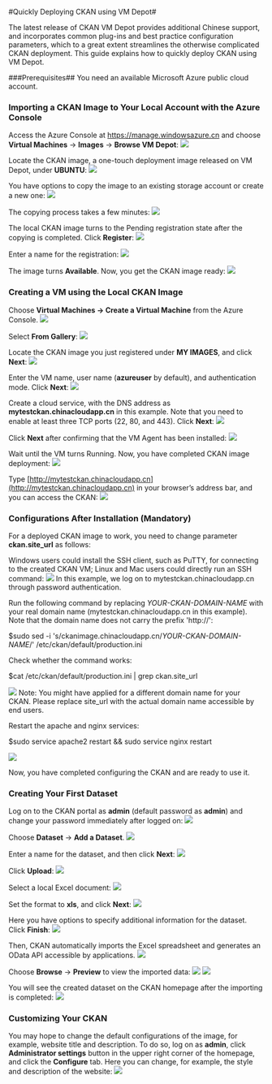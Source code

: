 ﻿#Quickly Deploying CKAN using VM Depot#

The latest release of CKAN VM Depot provides additional Chinese support, and incorporates common plug-ins and best practice configuration parameters, which to a great extent streamlines the otherwise complicated CKAN deployment. This guide explains how to quickly deploy CKAN using VM Depot.

###Prerequisites##
You need an available Microsoft Azure public cloud account.


### Importing a CKAN Image to Your Local Account with the Azure Console ##

Access the Azure Console at https://manage.windowsazure.cn and choose **Virtual Machines** -> **Images** -> **Browse VM Depot**:
![](https://raw.githubusercontent.com/msopentechcn/docs/master/images/1.PNG)

Locate the CKAN image, a one-touch deployment image released on VM Depot, under **UBUNTU**:
![](https://raw.githubusercontent.com/msopentechcn/docs/master/images/2.PNG)

You have options to copy the image to an existing storage account or create a new one:
![](https://raw.githubusercontent.com/msopentechcn/docs/master/images/3.PNG)

The copying process takes a few minutes:
![](https://raw.githubusercontent.com/msopentechcn/docs/master/images/4.PNG)

The local CKAN image turns to the Pending registration state after the copying is completed. Click **Register**:
![](https://raw.githubusercontent.com/msopentechcn/docs/master/images/6.PNG)

Enter a name for the registration:
![](https://raw.githubusercontent.com/msopentechcn/docs/master/images/7.PNG)

The image turns **Available**. Now, you get the CKAN image ready:
![](https://raw.githubusercontent.com/msopentechcn/docs/master/images/8.PNG)

### Creating a VM using the Local CKAN Image ##
Choose **Virtual Machines -> Create a Virtual Machine** from the Azure Console.
![](https://raw.githubusercontent.com/msopentechcn/docs/master/images/9.PNG)

Select **From Gallery**:
![](https://raw.githubusercontent.com/msopentechcn/docs/master/images/10.PNG)

Locate the CKAN image you just registered under **MY IMAGES**, and click **Next**:
![](https://raw.githubusercontent.com/msopentechcn/docs/master/images/11.PNG)

Enter the VM name, user name (**azureuser** by default), and authentication mode. Click **Next**:
![](https://raw.githubusercontent.com/msopentechcn/docs/master/images/12.PNG)

Create a cloud service, with the DNS address as **mytestckan.chinacloudapp.cn** in this example. 
Note that you need to enable at least three TCP ports (22, 80, and 443). Click **Next**:
![](https://raw.githubusercontent.com/msopentechcn/docs/master/images/13.PNG)

Click **Next** after confirming that the VM Agent has been installed:
![](https://raw.githubusercontent.com/msopentechcn/docs/master/images/14.PNG)

Wait until the VM turns Running. Now, you have completed CKAN image deployment:
![](https://raw.githubusercontent.com/msopentechcn/docs/master/images/15.PNG)

Type [http://mytestckan.chinacloudapp.cn](http://mytestckan.chinacloudapp.cn) in your browser’s address bar, and you can access the CKAN:
![](https://raw.githubusercontent.com/msopentechcn/docs/master/images/16.PNG)

### Configurations After Installation (Mandatory) ##
For a deployed CKAN image to work, you need to change parameter **ckan.site_url** as follows:

Windows users could install the SSH client, such as PuTTY, for connecting to the created CKAN VM; Linux and Mac users could directly run an SSH command:
![](https://raw.githubusercontent.com/msopentechcn/docs/master/images/18.PNG)
In this example, we log on to mytestckan.chinacloudapp.cn through password authentication.

Run the following command by replacing *YOUR-CKAN-DOMAIN-NAME* with your real domain name (mytestckan.chinacloudapp.cn in this example). 
Note that the domain name does not carry the prefix 'http://':

$sudo sed -i 's/ckanimage.chinacloudapp.cn/*YOUR-CKAN-DOMAIN-NAME*/' /etc/ckan/default/production.ini

Check whether the command works:

$cat /etc/ckan/default/production.ini | grep ckan.site_url

![](https://raw.githubusercontent.com/msopentechcn/docs/master/images/19.PNG)
Note: You might have applied for a different domain name for your CKAN. Please replace site_url with the actual domain name accessible by end users.

Restart the apache and nginx services:

$sudo service apache2 restart && sudo service nginx restart

![](https://raw.githubusercontent.com/msopentechcn/docs/master/images/20.PNG)

Now, you have completed configuring the CKAN and are ready to use it.


### Creating Your First Dataset ##
Log on to the CKAN portal as **admin** (default password as **admin**) and change your password immediately after logged on:
![](https://raw.githubusercontent.com/msopentechcn/docs/master/images/16.PNG)

Choose **Dataset** -> **Add a Dataset**.
![](https://raw.githubusercontent.com/msopentechcn/docs/master/images/17.PNG)

Enter a name for the dataset, and then click **Next**:
![](https://raw.githubusercontent.com/msopentechcn/docs/master/images/21.PNG)

Click **Upload**:
![](https://raw.githubusercontent.com/msopentechcn/docs/master/images/22.PNG)

Select a local Excel document:
![](https://raw.githubusercontent.com/msopentechcn/docs/master/images/23.PNG)

Set the format to **xls**, and click **Next**:
![](https://raw.githubusercontent.com/msopentechcn/docs/master/images/24.PNG)

Here you have options to specify additional information for the dataset. Click **Finish**:
![](https://raw.githubusercontent.com/msopentechcn/docs/master/images/25.PNG)

Then, CKAN automatically imports the Excel spreadsheet and generates an OData API accessible by applications.
![](https://raw.githubusercontent.com/msopentechcn/docs/master/images/26.PNG)

Choose **Browse** -> **Preview** to view the imported data:
![](https://raw.githubusercontent.com/msopentechcn/docs/master/images/27.PNG)
![](https://raw.githubusercontent.com/msopentechcn/docs/master/images/28.PNG)

You will see the created dataset on the CKAN homepage after the importing is completed:
![](https://raw.githubusercontent.com/msopentechcn/docs/master/images/29.PNG)


### Customizing Your CKAN ##
You may hope to change the default configurations of the image, for example, website title and description. 
To do so, log on as **admin**, click **Administrator settings** button in the upper right corner of the homepage, 
and click the **Configure** tab. Here you can change, for example, the style and description of the website:
![](https://raw.githubusercontent.com/msopentechcn/docs/master/images/30.PNG)